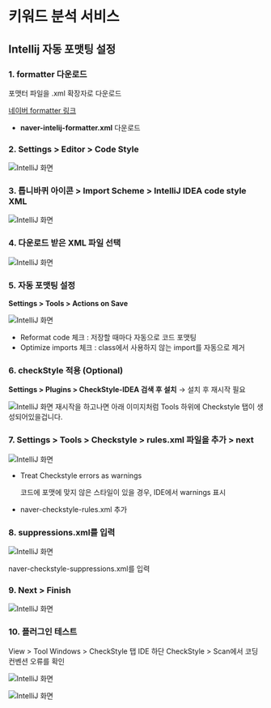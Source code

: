 # 키워드 분석 서비스

## Intellij 자동 포맷팅 설정

### 1. formatter 다운로드

포맷터 파일을 .xml 확장자로 다운로드

[네이버 formatter 링크](https://github.com/naver/hackday-conventions-java/tree/master/rule-config)

- **naver-intelij-formatter.xml** 다운로드

### **2. Settings > Editor > Code Style**

![IntelliJ 화면](../docs/formatting_step2.png)

### 3. 톱니바퀴 아이콘 > Import Scheme > IntelliJ IDEA code style XML

![IntelliJ 화면](../docs/formatting_step3.png)

### 4. 다운로드 받은 XML 파일 선택

![IntelliJ 화면](../docs/formatting_step4.png)

### **5. 자동 포맷팅 설정**

**Settings > Tools > Actions on Save**

![IntelliJ 화면](../docs/formatting_step5.png)

- Reformat code 체크 : 저장할 때마다 자동으로 코드 포맷팅
- Optimize imports 체크 : class에서 사용하지 않는 import를 자동으로 제거

### **6. checkStyle 적용 (Optional)**

**Settings > Plugins > CheckStyle-IDEA 검색 후 설치**
→ 설치 후 재시작 필요

![IntelliJ 화면](../docs/formatting_step6.png)
재시작을 하고나면 아래 이미지처럼 Tools 하위에 Checkstyle 탭이 생성되어있을겁니다.

### 7. Settings > Tools > Checkstyle > rules.xml 파일을 추가 > next

![IntelliJ 화면](../docs/formatting_step7.png)

- Treat Checkstyle errors as warnings

  코드에 포맷에 맞지 않은 스타일이 있을 경우, IDE에서 warnings 표시

- naver-checkstyle-rules.xml 추가

### 8. suppressions.xml를 입력

![IntelliJ 화면](../docs/formatting_step8.png)

naver-checkstyle-suppressions.xml를 입력

### 9. Next > Finish

![IntelliJ 화면](../docs/formatting_step9.png)

### **10. 플러그인 테스트**

View > Tool Windows > CheckStyle 탭
IDE 하단 CheckStyle > Scan에서 코딩컨벤션 오류를 확인

![IntelliJ 화면](../docs/formatting_step10_1.png)

![IntelliJ 화면](../docs/formatting_step10_2.png)